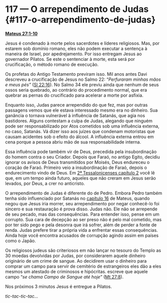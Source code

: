 # 117 — O arrependimento de Judas {#117-o-arrependimento-de-judas}

[**Mateus 27:1-10**](http://bibliaonline.com.br/acf/mt/27/1-10)

Jesus é condenado à morte pelos sacerdotes e líderes religiosos. Mas, por estarem sob domínio romano, eles não podem executar a sentença à maneira de Israel, por apedrejamento. Por isso entregam Jesus ao governador Pilatos. Se este o sentenciar à morte, esta será por crucificação, o método romano de execução.

Os profetas do Antigo Testamento previram isso. Mil anos antes Davi descreveu a crucificação de Jesus no Salmo 22: “_Perfuraram minhas mãos e meus pés”_ ([Sl 22:16](http://bibliaonline.com.br/acf/sl/22/16)). No Salmo 34 ele previu ainda que nenhum de seus ossos seria quebrado, ao contrário do procedimento normal, que era quebrar as pernas do crucificado para acelerar a morte por asfixia.

Enquanto isso, Judas parece arrependido do que fez, mas por outras passagens vemos que ele estava interessado mesmo era no dinheiro. Sua ganância o tornava vulnerável à influência de Satanás, que agia nos bastidores. Alguns contestam a culpa de Judas, alegando que ninguém pode ser responsabilizado por Atos cometidos sob uma influência externa, no caso, Satanás. Vá dizer isso aos juízes que condenam motoristas que causam acidentes sob o efeito do álcool. A influência externa entrou em cena porque a pessoa abriu mão de sua responsabilidade interna.

Essa influência pode também vir de Deus, precedida pela insubordinação do homem contra o seu Criador. Depois que Faraó, no antigo Egito, decidiu ignorar os avisos de Deus transmitidos por Moisés, Deus endureceu o coração de Faraó. Primeiro veio a insubordinação de Faraó, depois o endurecimento vindo de Deus. Em [2ª Tessalonicenses capítulo 2](http://bibliaonline.com.br/acf/2ts/2) você lê que, em um tempo ainda futuro, aqueles que não creram em Jesus serão levados, por Deus, a crer no anticristo.

O arrependimento de Judas é diferente do de Pedro. Embora Pedro também tenha sido influenciado por Satanás no [capítulo 16](http://bibliaonline.com.br/acf/mt/16) de Mateus, quando negou que Jesus iria morrer, seu arrependimento por negar conhecê-lo foi sincero e sua restauração é prova disso. Judas não. Ele não se arrepende de seu pecado, mas das consequências. Para entender isso, pense em um corrupto. Sua cara de decepção ao ser preso não é pelo mal cometido, mas por ter sido pego e pela desonra que irá sofrer, além de perder a fonte de renda. Judas prefere tirar a própria vida a enfrentar essas consequências. Ainda hoje você encontra acusados de corrupção agindo assim em países como o Japão.

Os religiosos judeus são criteriosos em não lançar no tesouro do Templo as 30 moedas devolvidas por Judas, por considerarem aquele dinheiro originário de um crime de sangue. Ao decidirem usar o dinheiro para comprar um campo para servir de cemitério de estrangeiros eles dão a eles mesmos um atestado de criminosos e hipócritas. escreve que aquele campo “_se chama Campo de Sangue até hoje”_ ([Mt 27:8](http://bibliaonline.com.br/acf/mt/27/8)).

Nos próximos 3 minutos Jesus é entregue a Pilatos.

_tic-tac-tic-tac..._